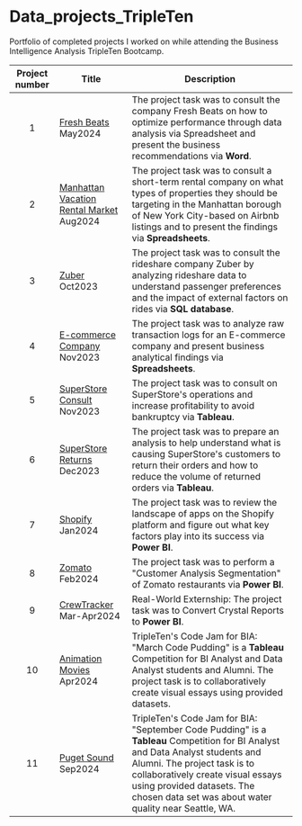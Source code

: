 # Data_projects_TripleTen
Portfolio of completed projects I worked on while attending the Business Intelligence Analysis TripleTen Bootcamp.

| Project number | Title | Description |
| :-----------: | ----------- |----------- |
| 1 | [Fresh Beats](https://github.com/Tiffany-Bergett/Data_projects_TripleTen/tree/main/Fresh%20Beats) May2024 | The project task was to consult the company Fresh Beats on how to optimize performance through data analysis via Spreadsheet and present the business recommendations via **Word**. |
| 2 | [Manhattan Vacation Rental Market](https://github.com/Tiffany-Bergett/Data_projects_TripleTen/tree/main/Manhattan%20Vacation%20Rental%20Market%20Project) Aug2024 | The project task was to consult a short-term rental company on what types of properties they should be targeting in the Manhattan borough of New York City-based on Airbnb listings and to present the findings via **Spreadsheets**. |
| 3 | [Zuber](https://github.com/Tiffany-Bergett/Data_projects_TripleTen/tree/main/Zuber) Oct2023| The project task was to consult the rideshare company Zuber by analyzing rideshare data to understand passenger preferences and the impact of external factors on rides via **SQL database**. |
| 4 | [E-commerce Company](https://github.com/Tiffany-Bergett/Data_projects_TripleTen/tree/main/E-commerce%20Company) Nov2023| The project task was to analyze raw transaction logs for an E-commerce company and present business analytical findings via **Spreadsheets**. |
| 5 | [SuperStore Consult](https://github.com/Tiffany-Bergett/Data_projects_TripleTen/tree/main/SuperStore%20Consult) Nov2023 | The project task was to consult on SuperStore's operations and increase profitability to avoid bankruptcy via **Tableau**. |
| 6 | [SuperStore Returns](https://github.com/Tiffany-Bergett/Data_projects_TripleTen/tree/main/SuperStore%20Returns) Dec2023 | The project task was to prepare an analysis to help understand what is causing SuperStore's customers to return their orders and how to reduce the volume of returned orders via **Tableau**. |
| 7 | [Shopify](https://github.com/Tiffany-Bergett/Data_projects_TripleTen/tree/main/Shopify) Jan2024| The project task was to review the landscape of apps on the Shopify platform and figure out what key factors play into its success via **Power BI**. |
| 8 | [Zomato](https://github.com/Tiffany-Bergett/Data_projects_TripleTen/tree/main/Zomato) Feb2024 | The project task was to perform a "Customer Analysis Segmentation" of Zomato restaurants via **Power BI**. |
| 9 | [CrewTracker](https://github.com/Tiffany-Bergett/Data_projects_TripleTen/tree/main/CrewTracker) Mar-Apr2024 | Real-World Externship: The project task was to Convert Crystal Reports to **Power BI**. |
| 10| [Animation Movies](https://github.com/Tiffany-Bergett/Data_projects_TripleTen/tree/main/Animation%20Movies) Apr2024 | TripleTen's Code Jam for BIA: "March Code Pudding" is a **Tableau** Competition for BI Analyst and Data Analyst students and Alumni. The project task is to collaboratively create visual essays using provided datasets. |
| 11| [Puget Sound](https://github.com/Tiffany-Bergett/Data_projects_TripleTen/tree/main/Puget%20Sound) Sep2024| TripleTen's Code Jam for BIA: "September Code Pudding" is a **Tableau** Competition for BI Analyst and Data Analyst students and Alumni. The project task is to collaboratively create visual essays using provided datasets. The chosen data set was about water quality near Seattle, WA. |
